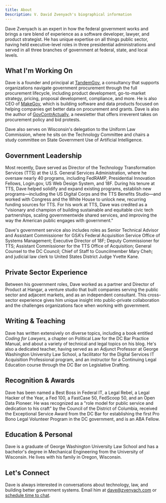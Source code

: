 ```yaml
---
title: About
Description: V. David Zvenyach's biographical information
---
```


Dave Zvenyach is an expert in how the federal government works and brings a rare blend of experience as a software developer, lawyer, and product strategist. He has unique expertise on all things public sector, having held executive-level roles in three presidential administrations and served in all three branches of government at federal, state, and local levels.

## What I'm Working On

Dave is a founder and principal at [TandemGov](https://tandemgov.com/), a consultancy that supports organizations navigate government procurement through the full procurement lifecycle, including product development, go-to-market strategy, pricing, proposal development, compliance, and more. He is also CEO of [MakeGov](https://makegov.com), which is building software and data products focused on helping companies get better data on procurement and grants.  Dave is also the author of [GovContrActually](https://govcontractually.com/), a newsletter that offers irreverent takes on procurement policy and bid protests.

Dave also serves on Wisconsin's delegation to the Uniform Law Commission, where he sits on the Technology Committee and chairs a study committee on State Government Use of Artificial Intelligence.

## Government Leadership

Most recently, Dave served as Director of the Technology Transformation Services (TTS) at the U.S. General Services Administration, where he oversaw nearly 40 programs, including FedRAMP, Presidential Innovation Fellows, Login.gov, US Web Design System, and 18F. During his tenure at TTS, Dave helped solidify and expand existing programs, establish new programs—including the US Digital Corps and the TTS Benefits Studio—and worked with Congress and the White House to unlock new, recurring funding sources for TTS. For his work at TTS, Dave was credited as a "visionary and champion of building sustainable and equitable civic tech partnerships, scaling governmentwide shared services, and improving the way the American public engages with government."

Dave's government service also includes roles as Senior Technical Advisor and Assistant Commissioner for GSA's Federal Acquisition Service Office of Systems Management; Executive Director of 18F; Deputy Commissioner for TTS; Assistant Commissioner for the TTS Office of Acquisition; General Counsel to the DC Council; Chief of Staff to Councilmember Mary Cheh; and judicial law clerk to United States District Judge Yvette Kane.

## Private Sector Experience

Between his government roles, Dave worked as a partner and Director of Product at Hangar, a venture studio that built companies serving the public sector and adjacent markets, and as an independent consultant. This cross-sector experience gives him unique insight into public-private collaboration and the challenges organizations face when working with government.

## Writing & Teaching

Dave has written extensively on diverse topics, including a book entitled *Coding for Lawyers*, a chapter on Political Law for the DC Bar Practice Manual, and about a variety of technical and legal topics on his blog. He's also a dedicated teacher, having served as an Adjunct Professor at George Washington University Law School, a facilitator for the Digital Services IT Acquisition Professional program, and an instructor for a Continuing Legal Education course through the DC Bar on Legislative Drafting.

## Recognition & Awards

Dave has been named a Best Boss in Federal IT, a Legal Rebel, a Legal Hacker of the Year, a Fed 100, a FastCase 50, FedScoop 50, and an Open Data Pioneer. He was recognized as a "role model for public service and dedication to his craft" by the Council of the District of Columbia, received the Exceptional Service Award from the DC Bar for establishing the first Pro Bono Legal Volunteer Program in the DC government, and is an ABA Fellow.

## Education & Personal

Dave is a graduate of George Washington University Law School and has a bachelor's degree in Mechanical Engineering from the University of Wisconsin. He lives with his family in Oregon, Wisconsin.

## Let's Connect

Dave is always interested in conversations about technology, law, and building better government systems. Email him at dave@zvenyach.com or [schedule time to chat](https://savvycal.com/vdavez/chat).
